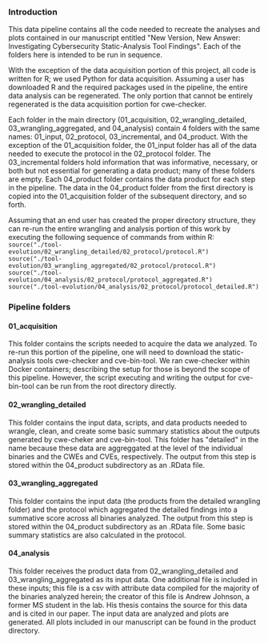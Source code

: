 ### Introduction

This data pipeline contains all the code needed to recreate the analyses and
plots contained in our manuscript entitled "New Version, New Answer:
Investigating Cybersecurity Static-Analysis Tool Findings". Each of the folders
here is intended to be run in sequence.

With the exception of the data acquisition portion of this project, all code is
written for R; we used Python for data acquisition.
Assuming a user has downloaded R and the required packages used in the pipeline,
the entire data analysis can be regenerated.  The only portion that cannot be
entirely regenerated is the data acquisition portion for cwe-checker.

Each folder in the main directory (01_acquisition, 02_wrangling_detailed, 
03_wrangling_aggregated, and 04_analysis) contain 4 folders with the same names: 
01_input, 02_protocol, 03_incremental, and 04_product. With the exception of the 
01_acquisition folder, the 01_input folder has all of the data needed to execute 
the protocol in the 02_protocol folder. The 03_incremental folders hold 
information that was informative, necessary, or both but not essential for 
generating a data product; many of these folders are empty. Each 04_product 
folder contains the data product for each step in the pipeline. The data in the 
04_product folder from the first directory is copied into the 01_acquisition 
folder of the subsequent directory, and so forth.

Assuming that an end user has created the proper directory structure, they can 
re-run the entire wrangling and analysis portion of this work by executing the 
following sequence of commands from within R:
`source("./tool-evolution/02_wrangling_detailed/02_protocol/protocol.R")`
`source("./tool-evolution/03_wrangling_aggregated/02_protocol/protocol.R")`
`source("./tool-evolution/04_analysis/02_protocol/protocol_aggregated.R")`
`source("./tool-evolution/04_analysis/02_protocol/protocol_detailed.R")`

### Pipeline folders

#### 01_acquisition

This folder contains the scripts needed to acquire the data we analyzed. To 
re-run this portion of the pipeline, one will need to download the 
static-analysis tools cwe-checker and cve-bin-tool. We ran cwe-checker within 
Docker containers; describing the setup for those is 
beyond the scope of this pipeline. However, the script executing and writing the 
output for cve-bin-tool can be run from the root directory directly. 

#### 02_wrangling_detailed

This folder contains the input data, scripts, and data products needed to 
wrangle, clean, and create some basic summary statistics about the outputs 
generated by cwe-cheker and cve-bin-tool. This folder has "detailed" in the 
name because these data are aggreggated at the level of the individual binaries
and the CWEs and CVEs, respectively. The output from this step is stored within
the 04_product subdirectory as an .RData file.

#### 03_wrangling_aggregated

This folder contains the input data (the products from the detailed wrangling 
folder) and the protocol which aggregated the detailed findings into a summative 
score across all binaries analyzed. The output from this step is stored within
the 04_product subdirectory as an .RData file. Some basic summary statistics are 
also calculated in the protocol.

#### 04_analysis

This folder receives the product data from 02_wrangling_detailed and 
03_wrangling_aggregated as its input data. One additional file is included in 
these inputs; this file is a csv with attribute data compiled for the majority 
of the binaries analyzed herein; the creator of this file is Andrew Johnson, a 
former MS student in the lab. His thesis contains the source for this data and 
is cited in our paper. The input data are analyzed and plots are generated. All 
plots included in our manuscript can be found in the product directory.




